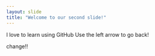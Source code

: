 ```yaml
---
layout: slide
title: "Welcome to our second slide!"
---
```

I love to learn using GitHub
Use the left arrow to go back!

change!!
